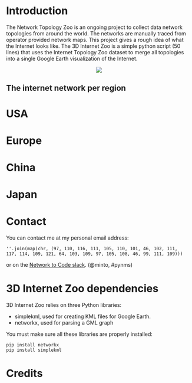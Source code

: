 # Introduction

The Network Topology Zoo is an ongoing project to collect data network topologies from around the world. The networks are manually traced from operator provided network maps. This project gives a rough idea of what the Internet looks like.
The 3D Internet Zoo is a simple python script (50 lines) that uses the Internet
Topology Zoo dataset to merge all topologies into a single Google Earth visualization of the Internet.

<p align="center"> 
<img src="https://github.com/afourmy/3D-internet-zoo/blob/master/readme/3D_internet_zoo.gif">
</p>


## The internet network per region

# USA

# Europe

# China

# Japan

# Contact

You can contact me at my personal email address:
```
''.join(map(chr, (97, 110, 116, 111, 105, 110, 101, 46, 102, 111, 
117, 114, 109, 121, 64, 103, 109, 97, 105, 108, 46, 99, 111, 109)))
```

or on the [Network to Code slack](http://networktocode.herokuapp.com "Network to Code slack"). (@minto, #pynms)

# 3D Internet Zoo dependencies

3D Internet Zoo relies on three Python libraries:
* simplekml, used for creating KML files for Google Earth.
* networkx, used for parsing a GML graph

You must make sure all these libraries are properly installed:
```
pip install networkx
pip install simplekml
```

# Credits


